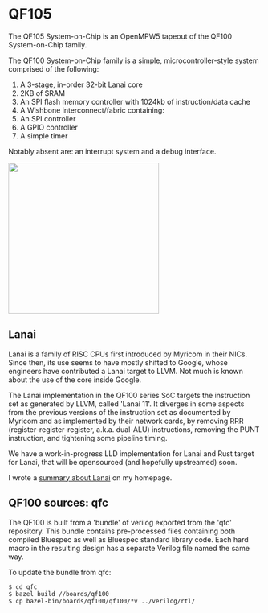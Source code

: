 # QF105

The QF105 System-on-Chip is an OpenMPW5 tapeout of the QF100 System-on-Chip family.

The QF100 System-on-Chip family is a simple, microcontroller-style system comprised of the following:

 1. A 3-stage, in-order 32-bit Lanai core
 2. 2KB of SRAM
 3. An SPI flash memory controller with 1024kb of instruction/data cache
 3. A Wishbone interconnect/fabric containing:
   1. An SPI controller
   2. A GPIO controller
   3. A simple timer

Notably absent are: an interrupt system and a debug interface.

<img src="https://object.ceph-eu.hswaw.net/q3k-personal/e1a5e381b78e7aaed10e88473902ae9adb624aaf87846746058479aaa5e6ced1.jpg" width="300">

## Lanai

Lanai is a family of RISC CPUs first introduced by Myricom in their NICs. Since then, its use seems to have mostly shifted to Google, whose engineers have contributed a Lanai target to LLVM. Not much is known about the use of the core inside Google.

The Lanai implementation in the QF100 series SoC targets the instruction set as generated by LLVM, called 'Lanai 11'. It diverges in some aspects from the previous versions of the instruction set as documented by Myricom and as implemented by their network cards, by removing RRR (register-register-register, a.k.a. dual-ALU) instructions, removing the PUNT instruction, and tightening some pipeline timing.

We have a work-in-progress LLD implementation for Lanai and Rust target for Lanai, that will be opensourced (and hopefully upstreamed) soon.

I wrote a [summary about Lanai](https://q3k.org/lanai.html) on my homepage.

## QF100 sources: qfc

The QF100 is built from a 'bundle' of verilog exported from the 'qfc' repository. This bundle contains pre-processed files containing both compiled Bluespec as well as Bluespec standard library code. Each hard macro in the resulting design has a separate Verilog file named the same way.

To update the bundle from qfc:

    $ cd qfc
    $ bazel build //boards/qf100
    $ cp bazel-bin/boards/qf100/qf100/*v ../verilog/rtl/

